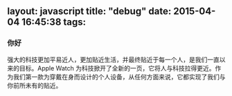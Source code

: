 layout: javascript
title: "debug"
date: 2015-04-04 16:45:38
tags:
---
### 你好

强大的科技更加平易近人，更加贴近生活，并最终贴近于每一个人，是我们一直以来的目标。Apple Watch 为科技掀开了全新的一页，它将人与科技拉得更近。作为我们第一款为穿戴在身而设计的个人设备，从任何方面来说，它都实现了我们与你前所未有的贴近。